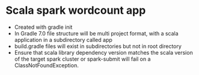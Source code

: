 # Scala spark wordcount app 
- Created with gradle init
- In Gradle 7.0 file structure will be multi project format, with
  a scala application in a subdirectory called app
- build.gradle files will exist in subdirectories but not in root directory
- Ensure that scala library dependency version matches the scala version of the target spark cluster or spark-submit will fail on a ClassNotFoundException.
